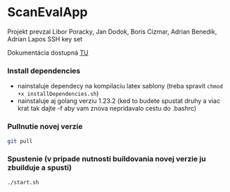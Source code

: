 # ScanEvalApp
Projekt prevzal Libor Poracky, Jan Dodok, Boris Cizmar, Adrian Benedik, Adrian Lapos
SSH key set

Dokumentácia dostupná [TU](https://docs.google.com/document/d/1oPEVyG-Ius-a9JKvhcH9mh4ZzbzJkZ4PRGxit0UCV0w/edit?usp=sharing)

### Install dependencies
- nainstaluje dependecy na kompilaciu latex sablony (treba spravit `chmod +x installDependencies.sh`)
- nainstaluje aj golang verziu 1.23.2 (ked to budete spustat druhy a viac krat tak dajte -f aby vam znova nepridavalo cestu do .bashrc)

### Pullnutie novej verzie
```sh
git pull
``` 

### Spustenie (v pripade nutnosti buildovania novej verzie ju zbuilduje a spusti)
```sh
./start.sh
``` 
